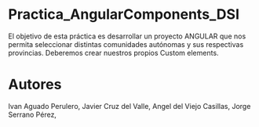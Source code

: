 # Practica_AngularComponents_DSI
El objetivo de esta práctica es desarrollar un proyecto ANGULAR que nos permita seleccionar distintas comunidades autónomas y sus respectivas provincias. Deberemos crear nuestros propios Custom elements.

# Autores
Ivan Aguado Perulero,
Javier Cruz del Valle,
Angel del Viejo Casillas,
Jorge Serrano Pérez, 
